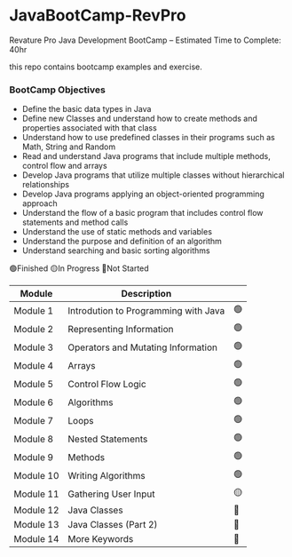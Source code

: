 # JavaBootCamp-RevPro
Revature Pro Java Development BootCamp – Estimated Time to Complete: 40hr

this repo contains bootcamp examples and exercise.

### BootCamp Objectives
- Define the basic data types in Java
-	Define new Classes and understand how to create methods and properties associated with that class
- Understand how to use predefined classes in their programs such as Math, String and Random
- Read and understand Java programs that include multiple methods, control flow and arrays  
- Develop Java programs that utilize multiple classes without hierarchical relationships
- Develop Java programs applying an object-oriented programming approach  
- Understand the flow of a basic program that includes control flow statements and method calls
- Understand the use of static methods and variables  
- Understand the purpose and definition of an algorithm
- Understand searching and basic sorting algorithms

🟢Finished    🟡In Progress   🔴Not Started            

| Module    | Description                           |    |
|---        |---                                    |--- |
| Module 1  | Introdution to Programming with Java  | 🟢|
| Module 2  | Representing Information              | 🟢|
| Module 3  | Operators and Mutating Information    | 🟢|
| Module 4  | Arrays                                | 🟢|
| Module 5  | Control Flow Logic                    | 🟢|
| Module 6  | Algorithms                            | 🟢|
| Module 7  | Loops                                 | 🟢|
| Module 8  | Nested Statements                     | 🟢|
| Module 9  | Methods                               | 🟢|
| Module 10 | Writing Algorithms                    | 🟢|
| Module 11 | Gathering User Input                  | 🟡|
| Module 12 | Java Classes                          | 🔴|
| Module 13 | Java Classes (Part 2)                 | 🔴|
| Module 14 | More Keywords                         | 🔴|

